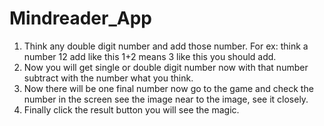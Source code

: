 Mindreader_App
==============

1. Think any double digit number and add those number. For ex: think a number 12 add like this 1+2 means 3 like this you should add.
2. Now you will get single or double digit number now with that number subtract with the number what you think.
3. Now there will be one final number now go to the game and check the number in the screen see the image near to the image, see it closely.
4. Finally click the result button you will see the magic.

